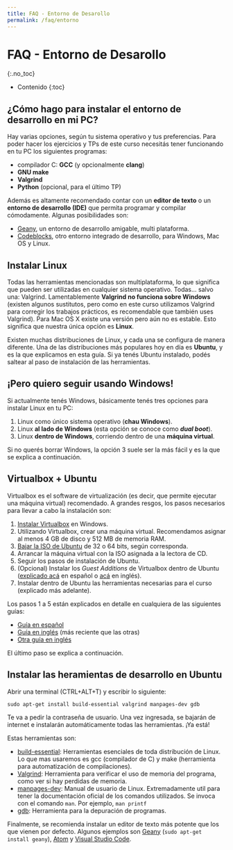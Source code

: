 ```yaml
---
title: FAQ - Entorno de Desarollo
permalink: /faq/entorno
---
```


FAQ - Entorno de Desarollo
=========
{:.no_toc}

* Contenido
{:toc}

## ¿Cómo hago para instalar el entorno de desarrollo en mi PC?

Hay varias opciones, según tu sistema operativo y tus preferencias. Para poder hacer los ejercicios y TPs de este curso necesitás tener funcionando en tu PC los siguientes programas:

*   compilador C: **GCC** (y opcionalmente **clang**)
*   **GNU make**
*   **Valgrind**
*   **Python** (opcional, para el último TP)

Además es altamente recomendado contar con un **editor de texto** o un **entorno de desarrollo (IDE)** que permita programar y compilar cómodamente. Algunas posibilidades son:

*   [Geany](http://www.geany.org/), un entorno de desarrollo amigable, multi plataforma.
*   [Codeblocks](http://www.codeblocks.org/), otro entorno integrado de desarrollo, para Windows, Mac OS y Linux.

## Instalar Linux

Todas las herramientas mencionadas son multiplataforma, lo que significa que pueden ser utilizadas en cualquier sistema operativo. Todas... salvo una: Valgrind. Lamentablemente **Valgrind no funciona sobre Windows** (existen algunos sustitutos, pero como en este curso utilizamos Valgrind para corregir los trabajos prácticos, es recomendable que también uses Valgrind). Para Mac OS X existe una versión pero aún no es estable. Esto significa que nuestra única opción es **Linux**.

Existen muchas distribuciones de Linux, y cada una se configura de manera diferente. Una de las distribuciones más populares hoy en día es **Ubuntu**, y es la que explicamos en esta guía. Si ya tenés Ubuntu instalado, podés saltear al paso de instalación de las herramientas.

## ¡Pero quiero seguir usando Windows!

Si actualmente tenés Windows, básicamente tenés tres opciones para instalar Linux en tu PC:

1.  Linux como único sistema operativo (**chau Windows**).
1.  Linux **al lado de Windows** (esta opción se conoce como **_dual boot_**).
1.  Linux **dentro de Windows**, corriendo dentro de una **máquina virtual**.

Si no querés borrar Windows, la opción 3 suele ser la más fácil y es la que se explica a continuación.

## Virtualbox + Ubuntu

Virtualbox es el software de virtualización (es decir, que permite ejecutar una máquina virtual) recomendado. A grandes resgos, los pasos necesarios para llevar a cabo la instalación son:

1.  [Instalar Virtualbox](http://www.virtualbox.org/wiki/Downloads) en Windows.
1.  Utilizando Virtualbox, crear una máquina virtual. Recomendamos asignar al menos 4 GB de disco y 512 MB de memoria RAM.
1.  [Bajar la ISO de Ubuntu](http://www.ubuntu.com/getubuntu/download) de 32 o 64 bits, según corresponda.
1.  Arrancar la máquina virtual con la ISO asignada a la lectora de CD.
1.  Seguir los pasos de instalación de Ubuntu.
1.  (Opcional) Instalar los _Guest Additions_ de Virtualbox dentro de Ubuntu ([explicado acá](http://reciclado100.blogspot.com.ar/2009/02/como-instalar-guest-additions.html) en español o [acá](http://helpdeskgeek.com/linux-tips/install-virtualbox-guest-additions-in-ubuntu/) en inglés).
1.  Instalar dentro de Ubuntu las herramientas necesarias para el curso (explicado más adelante).

Los pasos 1 a 5 están explicados en detalle en cualquiera de las siguientes guías:

*   [Guía en español](http://www.arturogoga.com/2008/02/19/linux-en-windows-con-virtual-box-ubuntu/)
*   [Guía en inglés](http://www.psychocats.net/ubuntu/virtualbox) (más reciente que las otras)
*   [Otra guía en inglés](http://aruljohn.com/info/virtualbox/)

El último paso se explica a continuación.

## Instalar las heramientas de desarrollo en Ubuntu

Abrir una terminal (CTRL+ALT+T) y escribir lo siguiente:

`sudo apt-get install build-essential valgrind manpages-dev gdb`

Te va a pedir la contraseña de usuario. Una vez ingresada, se bajarán de internet e instalarán automáticamente todas las herramientas. ¡Ya está!

Estas herramientas son:

* [build-essential](https://packages.ubuntu.com/bionic/build-essential): Herramientas esenciales de toda distribución de Linux. Lo que mas usaremos es gcc (compilador de C) y make (herramienta para automatización de compilaciones).
* [Valgrind](http://valgrind.org/): Herramienta para verificar el uso de memoria del programa, como ver si hay perdidas de memoria.
* [manpages-dev](http://man7.org/linux/man-pages/man1/intro.1.html): Manual de usuario de Linux. Extremadamente util para tener la documentación oficial de los comandos utilizados. Se invoca con el comando `man`. Por ejemplo, `man printf`
* [gdb](https://www.gnu.org/software/gdb/): Herramienta para la depuración de programas. 

Finalmente, se recomienda instalar un editor de texto más potente que los que vienen por defecto. Algunos ejemplos son [Geany](https://www.geany.org/) (`sudo apt-get install geany`), [Atom](https://atom.io/) y [Visual Studio Code](https://code.visualstudio.com/).
